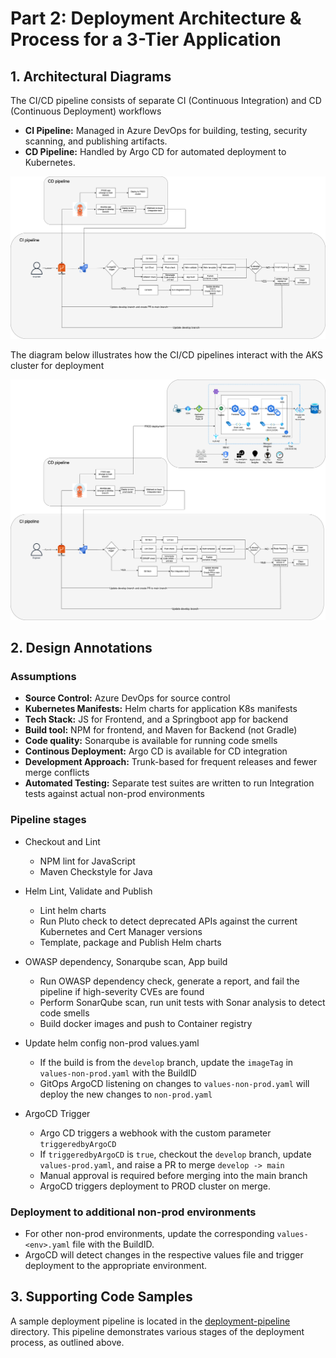 # Part 2: Deployment Architecture & Process for a 3-Tier Application

## 1. Architectural Diagrams

The CI/CD pipeline consists of separate CI (Continuous Integration) and CD (Continuous Deployment) workflows

- **CI Pipeline:** Managed in Azure DevOps for building, testing, security scanning, and publishing artifacts.
- **CD Pipeline:** Handled by Argo CD for automated deployment to Kubernetes.

![Deployment Architecture](./README-assets/ci-cd-web-app.png)

The diagram below illustrates how the CI/CD pipelines interact with the AKS cluster for deployment

![Complete Architecture](./README-assets/aks-cluster-ci-cd-integration.png)

## 2. Design Annotations

### Assumptions

- **Source Control:** Azure DevOps for source control
- **Kubernetes Manifests:** Helm charts for application K8s manifests
- **Tech Stack:** JS for Frontend, and a Springboot app for backend
- **Build tool:** NPM for frontend, and Maven for Backend (not Gradle)
- **Code quality:** Sonarqube is available for running code smells
- **Continous Deployment:** Argo CD is available for CD integration
- **Development Approach:** Trunk-based for frequent releases and fewer merge conflicts
- **Automated Testing:** Separate test suites are written to run Integration tests against actual non-prod environments

### Pipeline stages

- Checkout and Lint

  - NPM lint for JavaScript
  - Maven Checkstyle for Java

- Helm Lint, Validate and Publish

  - Lint helm charts
  - Run Pluto check to detect deprecated APIs against the current Kubernetes and Cert Manager versions
  - Template, package and Publish Helm charts

- OWASP dependency, Sonarqube scan, App build

  - Run OWASP dependency check, generate a report, and fail the pipeline if high-severity CVEs are found
  - Perform SonarQube scan, run unit tests with Sonar analysis to detect code smells
  - Build docker images and push to Container registry

- Update helm config non-prod values.yaml

  - If the build is from the `develop` branch, update the `imageTag` in `values-non-prod.yaml` with the BuildID
  - GitOps ArgoCD listening on changes to `values-non-prod.yaml` will deploy the new changes to `non-prod.yaml`

- ArgoCD Trigger

  - Argo CD triggers a webhook with the custom parameter `triggeredbyArgoCD`
  - If `triggeredbyArgoCD` is `true`, checkout the `develop` branch, update `values-prod.yaml`, and raise a PR to merge `develop -> main`
  - Manual approval is required before merging into the main branch
  - ArgoCD triggers deployment to PROD cluster on merge.

### Deployment to additional non-prod environments

- For other non-prod environments, update the corresponding `values-<env>.yaml` file with the BuildID.
- ArgoCD will detect changes in the respective values file and trigger deployment to the appropriate environment.

## 3. Supporting Code Samples

A sample deployment pipeline is located in the [deployment-pipeline](./deployment-pipeline/) directory. This pipeline demonstrates various stages of the deployment process, as outlined above.
